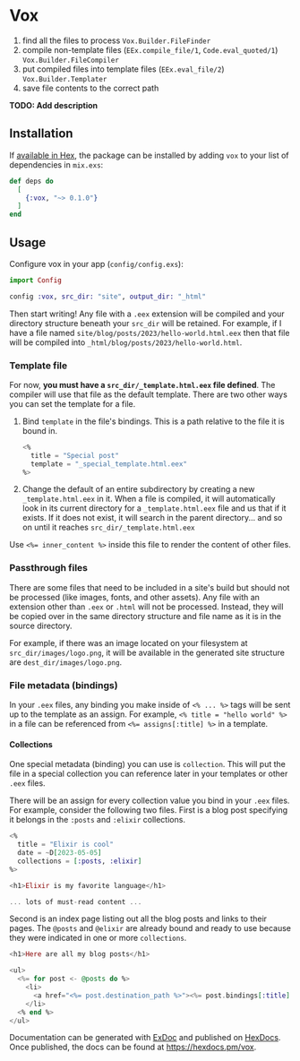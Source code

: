 # Vox

1. find all the files to process
   `Vox.Builder.FileFinder`
2. compile non-template files (`EEx.compile_file/1`, `Code.eval_quoted/1`)
   `Vox.Builder.FileCompiler`
3. put compiled files into template files (`EEx.eval_file/2`)
   `Vox.Builder.Templater`
4. save file contents to the correct path

**TODO: Add description**

## Installation

If [available in Hex](https://hex.pm/docs/publish), the package can be installed
by adding `vox` to your list of dependencies in `mix.exs`:

```elixir
def deps do
  [
    {:vox, "~> 0.1.0"}
  ]
end
```

## Usage

Configure vox in your app (`config/config.exs`):

```elixir
import Config

config :vox, src_dir: "site", output_dir: "_html"
```

Then start writing!
Any file with a `.eex` extension will be compiled and your directory structure beneath your `src_dir` will be retained.
For example, if I have a file named `site/blog/posts/2023/hello-world.html.eex` then that file will be compiled into `_html/blog/posts/2023/hello-world.html`.

### Template file

For now, **you must have a `src_dir/_template.html.eex` file defined**.
The compiler will use that file as the default template.
There are two other ways you can set the template for a file.

1. Bind `template` in the file's bindings. This is a path relative to the file it is bound in.

   ```elixir
   <%
     title = "Special post"
     template = "_special_template.html.eex"
   %>
   ```

2. Change the default of an entire subdirectory by creating a new `_template.html.eex` in it.
When a file is compiled, it will automatically look in its current directory for a `_template.html.eex` file and us that if it exists.
If it does not exist, it will search in the parent directory... and so on until it reaches `src_dir/_template.html.eex`

Use `<%= inner_content %>` inside this file to render the content of other files.

### Passthrough files

There are some files that need to be included in a site's build but should not be processed (like images, fonts, and other assets).
Any file with an extension other than `.eex` or `.html` will not be processed.
Instead, they will be copied over in the same directory structure and file name as it is in the source directory.

For example, if there was an image located on your filesystem at `src_dir/images/logo.png`, it will be available in the generated site structure are `dest_dir/images/logo.png`.

### File metadata (bindings)

In your `.eex` files, any binding you make inside of `<% ... %>` tags will be sent up to the template as an assign.
For example, `<% title = "hello world" %>` in a file can be referenced from `<%= assigns[:title] %>` in a template.

#### Collections

One special metadata (binding) you can use is `collection`.
This will put the file in a special collection you can reference later in your templates or other `.eex` files.

There will be an assign for every collection value you bind in your `.eex` files.
For example, consider the following two files.
First is a blog post specifying it belongs in the `:posts` and `:elixir` collections.

```elixir
<%
  title = "Elixir is cool"
  date = ~D[2023-05-05]
  collections = [:posts, :elixir]
%>

<h1>Elixir is my favorite language</h1>

... lots of must-read content ...
```

Second is an index page listing out all the blog posts and links to their pages.
The `@posts` and `@elixir` are already bound and ready to use because they were indicated in one or more `collections`.

```elixir
<h1>Here are all my blog posts</h1>

<ul>
  <%= for post <- @posts do %>
    <li>
      <a href="<%= post.destination_path %>"><%= post.bindings[:title] %></a>
    </li>
  <% end %>
</ul>
```


Documentation can be generated with [ExDoc](https://github.com/elixir-lang/ex_doc)
and published on [HexDocs](https://hexdocs.pm). Once published, the docs can
be found at <https://hexdocs.pm/vox>.

